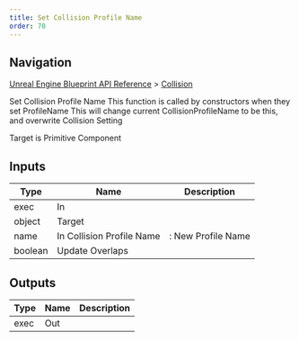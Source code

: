 ```yaml
---
title: Set Collision Profile Name
order: 70
---
```

## Navigation

[Unreal Engine Blueprint API Reference](https://dev.epicgames.com/documentation/en-us/unreal-engine/BlueprintAPI) > [Collision](https://dev.epicgames.com/documentation/en-us/unreal-engine/BlueprintAPI/Collision)

Set Collision Profile Name
This function is called by constructors when they set ProfileName
This will change current CollisionProfileName to be this, and overwrite Collision Setting

Target is Primitive Component

## Inputs

| Type | Name | Description |
| --- | --- | --- |
| exec | In |  |
| object | Target |  |
| name | In Collision Profile Name | : New Profile Name |
| boolean | Update Overlaps |  |

## Outputs

| Type | Name | Description |
| --- | --- | --- |
| exec | Out |  |
